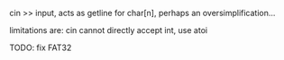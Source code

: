 cin >> input, acts as getline for char[n], perhaps an oversimplification...

limitations are: cin cannot directly accept int, use atoi

TODO: fix FAT32


